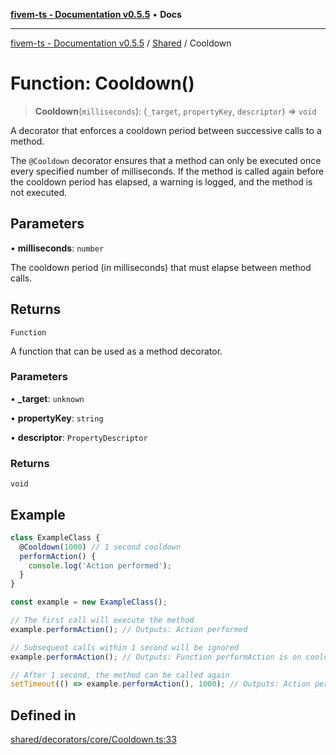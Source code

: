 [**fivem-ts - Documentation v0.5.5**](../../../README.md) • **Docs**

***

[fivem-ts - Documentation v0.5.5](../../../README.md) / [Shared](../README.md) / Cooldown

# Function: Cooldown()

> **Cooldown**(`milliseconds`): (`_target`, `propertyKey`, `descriptor`) => `void`

A decorator that enforces a cooldown period between successive calls to a method.

The `@Cooldown` decorator ensures that a method can only be executed once every specified
number of milliseconds. If the method is called again before the cooldown period has elapsed,
a warning is logged, and the method is not executed.

## Parameters

• **milliseconds**: `number`

The cooldown period (in milliseconds) that must elapse between method calls.

## Returns

`Function`

A function that can be used as a method decorator.

### Parameters

• **\_target**: `unknown`

• **propertyKey**: `string`

• **descriptor**: `PropertyDescriptor`

### Returns

`void`

## Example

```ts
class ExampleClass {
  @Cooldown(1000) // 1 second cooldown
  performAction() {
    console.log('Action performed');
  }
}

const example = new ExampleClass();

// The first call will execute the method
example.performAction(); // Outputs: Action performed

// Subsequent calls within 1 second will be ignored
example.performAction(); // Outputs: Function performAction is on cooldown.

// After 1 second, the method can be called again
setTimeout(() => example.performAction(), 1000); // Outputs: Action performed
```

## Defined in

[shared/decorators/core/Cooldown.ts:33](https://github.com/Purpose-Dev/fivem-ts/blob/main/src/shared/decorators/core/Cooldown.ts#L33)
